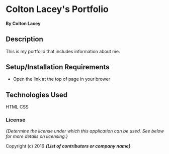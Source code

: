#  Colton Lacey's Portfolio



#### By Colton Lacey

## Description

This is my portfolio that includes information about me.

## Setup/Installation Requirements

* Open the link at the top of page in your brower


## Technologies Used

HTML
CSS

### License

*{Determine the license under which this application can be used.  See below for more details on licensing.}*

Copyright (c) 2016 **_{List of contributors or company name}_**
